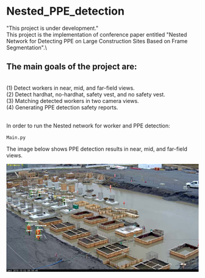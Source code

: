 # Nested_PPE_detection
"This project is under development."
<br /> This project is the implementation of conference paper entitled "Nested Network for Detecting PPE on Large Construction Sites Based on Frame Segmentation".\
## The main goals of the project are:

<br />(1) Detect workers in near, mid, and far-field views.
<br />(2) Detect hardhat, no-hardhat, safety vest, and no safety vest.
<br />(3) Matching detected workers in two camera views.
<br />(4) Generating PPE detection safety reports.

<br /> In order to run the Nested network for worker and PPE detection:
```
Main.py
```
The image below shows PPE detection results in near, mid, and far-field views.

![alt text](https://github.com/mohammadakz/Nested_PPE_detection/blob/master/PPE_Results.jpg)
